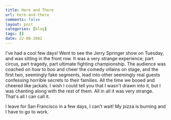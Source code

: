 ```yaml
---
title: Here and There
url: here-and-there
comments: false
layout: post
categories: [blog]
tags: []
date: 22-08-2002
---
```

I've had a cool few days! Went to see the Jerry Springer show on Tuesday, and was sitting in the front row. It was a very strange experience; part circus, part tragedy, part ultimate fighting championship. The audience was coached on how to boo and cheer the comedy villains on stage, and the first two, seemingly fake segments, lead into other seemingly real guests confessing horrible secrets to their families. All the time we booed and cheered like jackals. I wish I could tell you that I wasn't drawn into it, but I was chanting along with the rest of them. All in all it was very strange. That's all I can call it.

I leave for San Francisco in a few days, I can't wait! My pizza is burning and I have to go to work.